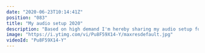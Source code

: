 ```yaml
---
date: "2020-06-23T10:14:41Z"
position: "083"
title: "My audio setup 2020"
description: "Based on high demand I'm hereby sharing my audio setup for 2020. I create YouTube videos, I make music and I do a ton of public speaking and conference calls. Audio is arguably more important than video so I did my research and put together an awesome setup for a fair price.\n\nIn this video I will go over audio basics, what you need at a minimum and what I chose as my tools for success. If this setup is not budget friendly enough make sure to watch until the end, I give cheaper alternatives that served me very well over the last year.\n\nTimestamps:\n00:00 Introduction\n01:18 My background in audio gear\n03:21 Audio Interface\n06:36 Microphone\n10:36 Audio caparison with and without gear\n11:08 Studio Monitors\n12:39 Headphones\n13:18 Monitor volume control\n15:03 Cheaper alternatives\n16:01 Alternative USB microphone\n17:13 Ultra cheap but awesome lav mic.\n18:10 Concluding\n\nFollow me here:\nWebsite: https://timbenniks.nl/\nTwitter: https://twitter.com/timbenniks\nGithub: https://github.com/timbenniks"
image: "https://i.ytimg.com/vi/Pu8F59X14-Y/maxresdefault.jpg"
videoId: "Pu8F59X14-Y"
---
```


